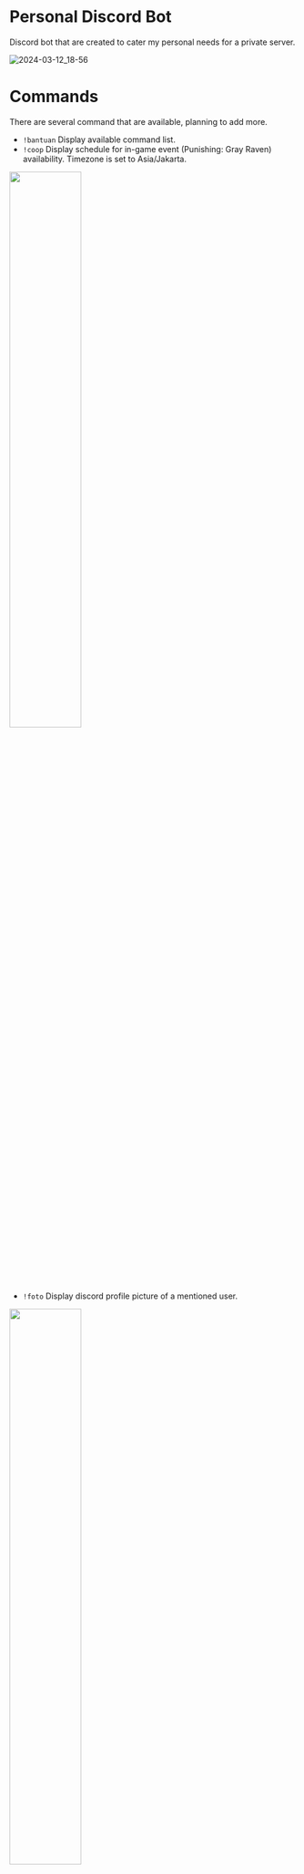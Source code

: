 # Personal Discord Bot
Discord bot that are created to cater my personal needs for a private server.

![2024-03-12_18-56](https://github.com/ArubaitoR/DiscordBot-PersonalUtility/assets/103828697/24a41931-b4a9-4d37-89e5-641d082fe3a3)

# Commands
There are several command that are available, planning to add more.
* `!bantuan` Display available command list.
* `!coop` Display schedule for in-game event (Punishing: Gray Raven) availability. Timezone is set to Asia/Jakarta.

<img src="https://cdn.discordapp.com/attachments/999981315443134505/1000956907508465694/unknown.png" width="50%" height="50%">

* `!foto` Display discord profile picture of a mentioned user.

<img src="https://cdn.discordapp.com/attachments/999981315443134505/1000957126090436618/unknown.png" width="50%" height="50%">

* `!acak` Interactively create a post with reaction to select random participant.

<img src="https://cdn.discordapp.com/attachments/999981315443134505/1000957401354215544/unknown.png" width="50%" height="50%">

* `!alif` & `!cahyo` Generate text on a friend image with text to speech bubble.

<img src="https://cdn.discordapp.com/attachments/999981315443134505/1001063197001924668/unknown.png" width="50%" height="50%">

* `!anime` Search for anime entry in AniList.

<img src="https://cdn.discordapp.com/attachments/999981315443134505/1000957257632202832/unknown.png" width="50%" height="50%">

* `!pengguna` Search for user entry and information in AniList.

<img src="https://cdn.discordapp.com/attachments/999981315443134505/1000957506966794310/unknown.png" width="50%" height="50%">

* `!ingetin` Ask the bot to remind you of a certain task in specified time.

<img src="https://cdn.discordapp.com/attachments/999981315443134505/1001125441014345758/unknown.png" width="50%" height="50%">
